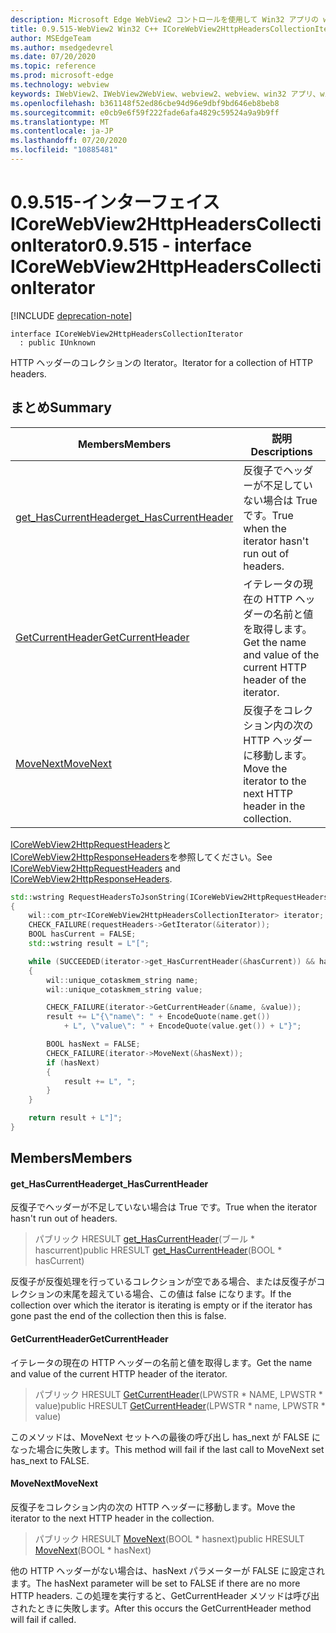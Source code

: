 ```yaml
---
description: Microsoft Edge WebView2 コントロールを使用して Win32 アプリの web コンテンツをホストする
title: 0.9.515-WebView2 Win32 C++ ICoreWebView2HttpHeadersCollectionIterator
author: MSEdgeTeam
ms.author: msedgedevrel
ms.date: 07/20/2020
ms.topic: reference
ms.prod: microsoft-edge
ms.technology: webview
keywords: IWebView2、IWebView2WebView、webview2、webview、win32 アプリ、win32、edge、ICoreWebView2、ICoreWebView2Controller、browser control、edge html
ms.openlocfilehash: b361148f52ed86cbe94d96e9dbf9bd646eb8beb8
ms.sourcegitcommit: e0cb9e6f59f222fade6afa4829c59524a9a9b9ff
ms.translationtype: MT
ms.contentlocale: ja-JP
ms.lasthandoff: 07/20/2020
ms.locfileid: "10885481"
---
```

# <span data-ttu-id="a6f8b-104">0.9.515-インターフェイス ICoreWebView2HttpHeadersCollectionIterator</span><span class="sxs-lookup"><span data-stu-id="a6f8b-104">0.9.515 - interface ICoreWebView2HttpHeadersCollectionIterator</span></span> 

[!INCLUDE [deprecation-note](../../includes/deprecation-note.md)]

```
interface ICoreWebView2HttpHeadersCollectionIterator
  : public IUnknown
```

<span data-ttu-id="a6f8b-105">HTTP ヘッダーのコレクションの Iterator。</span><span class="sxs-lookup"><span data-stu-id="a6f8b-105">Iterator for a collection of HTTP headers.</span></span>

## <span data-ttu-id="a6f8b-106">まとめ</span><span class="sxs-lookup"><span data-stu-id="a6f8b-106">Summary</span></span>

 <span data-ttu-id="a6f8b-107">Members</span><span class="sxs-lookup"><span data-stu-id="a6f8b-107">Members</span></span>                        | <span data-ttu-id="a6f8b-108">説明</span><span class="sxs-lookup"><span data-stu-id="a6f8b-108">Descriptions</span></span>
--------------------------------|---------------------------------------------
[<span data-ttu-id="a6f8b-109">get_HasCurrentHeader</span><span class="sxs-lookup"><span data-stu-id="a6f8b-109">get_HasCurrentHeader</span></span>](#get_hascurrentheader) | <span data-ttu-id="a6f8b-110">反復子でヘッダーが不足していない場合は True です。</span><span class="sxs-lookup"><span data-stu-id="a6f8b-110">True when the iterator hasn't run out of headers.</span></span>
[<span data-ttu-id="a6f8b-111">GetCurrentHeader</span><span class="sxs-lookup"><span data-stu-id="a6f8b-111">GetCurrentHeader</span></span>](#getcurrentheader) | <span data-ttu-id="a6f8b-112">イテレータの現在の HTTP ヘッダーの名前と値を取得します。</span><span class="sxs-lookup"><span data-stu-id="a6f8b-112">Get the name and value of the current HTTP header of the iterator.</span></span>
[<span data-ttu-id="a6f8b-113">MoveNext</span><span class="sxs-lookup"><span data-stu-id="a6f8b-113">MoveNext</span></span>](#movenext) | <span data-ttu-id="a6f8b-114">反復子をコレクション内の次の HTTP ヘッダーに移動します。</span><span class="sxs-lookup"><span data-stu-id="a6f8b-114">Move the iterator to the next HTTP header in the collection.</span></span>

<span data-ttu-id="a6f8b-115">[ICoreWebView2HttpRequestHeaders](icorewebview2httprequestheaders.md)と[ICoreWebView2HttpResponseHeaders](icorewebview2httpresponseheaders.md)を参照してください。</span><span class="sxs-lookup"><span data-stu-id="a6f8b-115">See [ICoreWebView2HttpRequestHeaders](icorewebview2httprequestheaders.md) and [ICoreWebView2HttpResponseHeaders](icorewebview2httpresponseheaders.md).</span></span> 
```cpp
std::wstring RequestHeadersToJsonString(ICoreWebView2HttpRequestHeaders* requestHeaders)
{
    wil::com_ptr<ICoreWebView2HttpHeadersCollectionIterator> iterator;
    CHECK_FAILURE(requestHeaders->GetIterator(&iterator));
    BOOL hasCurrent = FALSE;
    std::wstring result = L"[";

    while (SUCCEEDED(iterator->get_HasCurrentHeader(&hasCurrent)) && hasCurrent)
    {
        wil::unique_cotaskmem_string name;
        wil::unique_cotaskmem_string value;

        CHECK_FAILURE(iterator->GetCurrentHeader(&name, &value));
        result += L"{\"name\": " + EncodeQuote(name.get())
            + L", \"value\": " + EncodeQuote(value.get()) + L"}";

        BOOL hasNext = FALSE;
        CHECK_FAILURE(iterator->MoveNext(&hasNext));
        if (hasNext)
        {
            result += L", ";
        }
    }

    return result + L"]";
}
```

## <span data-ttu-id="a6f8b-116">Members</span><span class="sxs-lookup"><span data-stu-id="a6f8b-116">Members</span></span>

#### <span data-ttu-id="a6f8b-117">get_HasCurrentHeader</span><span class="sxs-lookup"><span data-stu-id="a6f8b-117">get_HasCurrentHeader</span></span> 

<span data-ttu-id="a6f8b-118">反復子でヘッダーが不足していない場合は True です。</span><span class="sxs-lookup"><span data-stu-id="a6f8b-118">True when the iterator hasn't run out of headers.</span></span>

> <span data-ttu-id="a6f8b-119">パブリック HRESULT [get_HasCurrentHeader](#get_hascurrentheader)(ブール \* hascurrent)</span><span class="sxs-lookup"><span data-stu-id="a6f8b-119">public HRESULT [get_HasCurrentHeader](#get_hascurrentheader)(BOOL \* hasCurrent)</span></span>

<span data-ttu-id="a6f8b-120">反復子が反復処理を行っているコレクションが空である場合、または反復子がコレクションの末尾を超えている場合、この値は false になります。</span><span class="sxs-lookup"><span data-stu-id="a6f8b-120">If the collection over which the iterator is iterating is empty or if the iterator has gone past the end of the collection then this is false.</span></span>

#### <span data-ttu-id="a6f8b-121">GetCurrentHeader</span><span class="sxs-lookup"><span data-stu-id="a6f8b-121">GetCurrentHeader</span></span> 

<span data-ttu-id="a6f8b-122">イテレータの現在の HTTP ヘッダーの名前と値を取得します。</span><span class="sxs-lookup"><span data-stu-id="a6f8b-122">Get the name and value of the current HTTP header of the iterator.</span></span>

> <span data-ttu-id="a6f8b-123">パブリック HRESULT [GetCurrentHeader](#getcurrentheader)(LPWSTR \* NAME, LPWSTR \* value)</span><span class="sxs-lookup"><span data-stu-id="a6f8b-123">public HRESULT [GetCurrentHeader](#getcurrentheader)(LPWSTR \* name, LPWSTR \* value)</span></span>

<span data-ttu-id="a6f8b-124">このメソッドは、MoveNext セットへの最後の呼び出し has_next が FALSE になった場合に失敗します。</span><span class="sxs-lookup"><span data-stu-id="a6f8b-124">This method will fail if the last call to MoveNext set has_next to FALSE.</span></span>

#### <span data-ttu-id="a6f8b-125">MoveNext</span><span class="sxs-lookup"><span data-stu-id="a6f8b-125">MoveNext</span></span> 

<span data-ttu-id="a6f8b-126">反復子をコレクション内の次の HTTP ヘッダーに移動します。</span><span class="sxs-lookup"><span data-stu-id="a6f8b-126">Move the iterator to the next HTTP header in the collection.</span></span>

> <span data-ttu-id="a6f8b-127">パブリック HRESULT [MoveNext](#movenext)(BOOL \* hasnext)</span><span class="sxs-lookup"><span data-stu-id="a6f8b-127">public HRESULT [MoveNext](#movenext)(BOOL \* hasNext)</span></span>

<span data-ttu-id="a6f8b-128">他の HTTP ヘッダーがない場合は、hasNext パラメーターが FALSE に設定されます。</span><span class="sxs-lookup"><span data-stu-id="a6f8b-128">The hasNext parameter will be set to FALSE if there are no more HTTP headers.</span></span> <span data-ttu-id="a6f8b-129">この処理を実行すると、GetCurrentHeader メソッドは呼び出されたときに失敗します。</span><span class="sxs-lookup"><span data-stu-id="a6f8b-129">After this occurs the GetCurrentHeader method will fail if called.</span></span>

